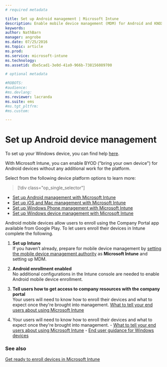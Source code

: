 ```yaml
---
# required metadata

title: Set up Android management | Microsoft Intune
description: Enable mobile device management (MDM) for Android and KNOX devices with Microsoft Intune.
keywords:
author: NathBarn
manager: angrobe
ms.date: 07/25/2016
ms.topic: article
ms.prod:
ms.service: microsoft-intune
ms.technology:
ms.assetid: dbe5cad1-3e0d-41a9-966b-738156089700

# optional metadata

#ROBOTS:
#audience:
#ms.devlang:
ms.reviewer: lacranda
ms.suite: ems
#ms.tgt_pltfrm:
#ms.custom:

---
```


# Set up Android device management
To set up your Windows device, you can find help [here](../end-user/using-your-android-device-with-intune.md).

With Microsoft Intune, you can enable BYOD ("bring your own device") for Android devices without any additional work for the platform.

Select from the following device platform options to learn more:

> [!div class="op_single_selector"]
- [Set up Android management with Microsoft Intune](set-up-android-management-with-microsoft-intune.md)
- [Set up iOS and Mac management with Microsoft Intune](set-up-ios-and-mac-management-with-microsoft-intune.md)
- [Set up Windows Phone management with Microsoft Intune](set-up-windows-phone-management-with-microsoft-intune.md)
- [Set up Windows device management with Microsoft Intune](set-up-windows-device-management-with-microsoft-intune.md)

Android mobile devices allow users to enroll using the Company Portal app available from Google Play. To let users enroll their devices in Intune complete the following.

1.  **Set up Intune**<br>
    If you haven’t already, prepare for mobile device management by  [setting the mobile device management authority](get-ready-to-enroll-devices-in-microsoft-intune.md#set-mobile-device-management-authority) as **Microsoft Intune** and setting up MDM.

2.  **Android enrollment enabled**<br>
    No additional configurations in the Intune console are needed to enable Android mobile device enrollment.

3.  **Tell users how to get access to company resources with the company portal**<br>
    Your users will need to know how to enroll their devices and what to expect once they're brought into management. [What to tell your end users about using Microsoft Intune](what-to-tell-your-end-users-about-using-microsoft-intune.md)

4.  Your users will need to know how to enroll their devices and what to expect once they're brought into management.
        - [What to tell your end users about using Microsoft Intune](what-to-tell-your-end-users-about-using-microsoft-intune.md)
        - [End user guidance for Windows devices](../end-user/using-your-android-device-with-intune.md)

### See also
[Get ready to enroll devices in Microsoft Intune](get-ready-to-enroll-devices-in-microsoft-intune.md)
